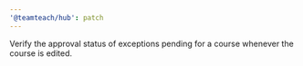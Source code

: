 ```yaml
---
'@teamteach/hub': patch
---
```


Verify the approval status of exceptions pending for a course whenever the course is edited.
